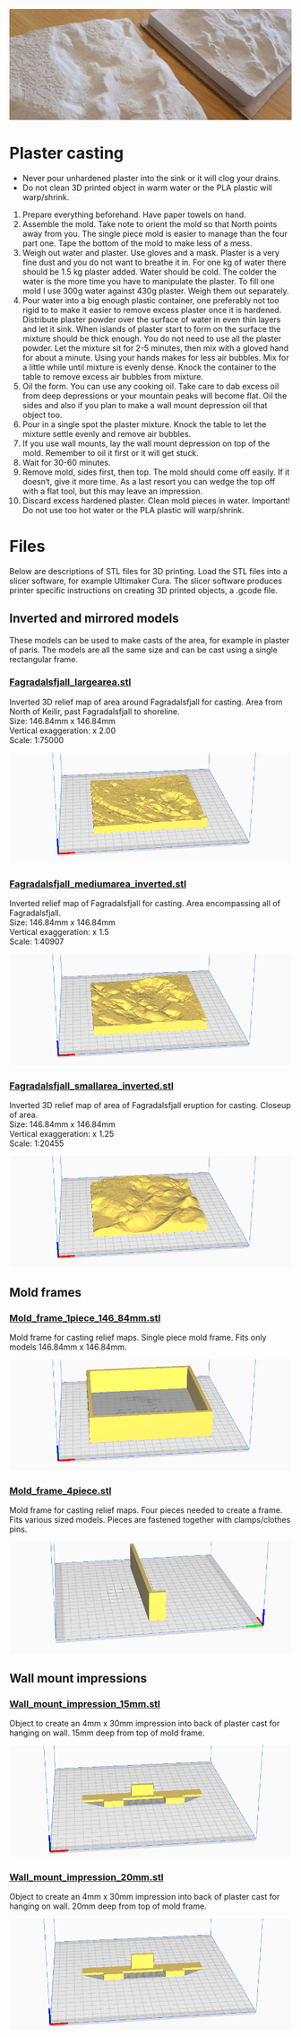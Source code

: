 

![](../images/plaster_of_paris_small_medium_b.jpg)

# Plaster casting

- Never pour unhardened plaster into the sink or it will clog your drains.
- Do not clean 3D printed object in warm water or the PLA plastic will warp/shrink.


1. Prepare everything beforehand. Have paper towels on hand.
2. Assemble the mold. Take note to orient the mold so that North points away from you. The single piece mold is easier to manage than the four part one. Tape the bottom of the mold to make less of a mess.
3. Weigh out water and plaster. Use gloves and a mask. Plaster is a very fine dust and you do not want to breathe it in. For one kg of water there should be 1.5 kg plaster added. Water should be cold. The colder the water is the more time you have to manipulate the plaster. To fill one mold I use 300g water against 430g plaster. Weigh them out separately.
4. Pour water into a big enough plastic container, one preferably not too rigid to to make it easier to remove excess plaster once it is hardened. Distribute plaster powder over the surface of water in even thin layers and let it sink. When islands of plaster start to form on the surface the mixture should be thick enough. You do not need to use all the plaster powder. Let the mixture sit for 2-5 minutes, then mix with a gloved hand for about a minute. Using your hands makes for less air bubbles. Mix for a little while until mixture is evenly dense. Knock the container to the table to remove excess air bubbles from mixture.
5. Oil the form. You can use any cooking oil. Take care to dab excess oil from deep depressions or your mountain peaks will become flat. Oil the sides and also if you plan to make a wall mount depression oil that object too.
6. Pour in a single spot the plaster mixture. Knock the table to let the mixture settle evenly and remove air bubbles.
7. If you use wall mounts, lay the wall mount depression on top of the mold. Remember to oil it first or it will get stuck.
8. Wait for 30-60 minutes.
9. Remove mold, sides first, then top. The mold should come off easily. If it doesn‘t, give it more time. As a last resort you can wedge the top off with a flat tool, but this may leave an impression.
10. Discard excess hardened plaster. Clean mold pieces in water. Important! Do not use too hot water or the PLA plastic will warp/shrink.


# Files
Below are descriptions of STL files for 3D printing. Load the STL files into a slicer software, for example Ultimaker Cura. The slicer software produces printer specific instructions on creating 3D printed objects, a .gcode file.

## Inverted and mirrored models

These models can be used to make casts of the area, for example in plaster of paris. The models are all the same size and can be cast using a single rectangular frame.  

### [Fagradalsfjall_largearea.stl](Fagradalsfjall_largearea_inverted.stl)
Inverted 3D relief map of area around Fagradalsfjall for casting. Area from North of Keilir, past Fagradalsfjall to shoreline.  
Size: 146.84mm x 146.84mm    
Vertical exaggeration: x 2.00    
Scale: 1:75000

[![](../images/Fagradalsfjall_largearea_inverted_stl.png)](Fagradalsfjall_largearea_inverted.stl)

### [Fagradalsfjall_mediumarea_inverted.stl](Fagradalsfjall_mediumarea_inverted.stl)
Inverted relief map of Fagradalsfjall for casting. Area encompassing all of Fagradalsfjall.  
Size: 146.84mm x 146.84mm   
Vertical exaggeration: x 1.5  
Scale: 1:40907  

[![](../images/Fagradalsfjall_mediumarea_inverted_stl.png)](Fagradalsfjall_mediumarea_inverted.stl)

### [Fagradalsfjall_smallarea_inverted.stl](Fagradalsfjall_smallarea_inverted.stl)
Inverted 3D relief map of area of Fagradalsfjall eruption for casting. Closeup of area.   
Size: 146.84mm x 146.84mm   
Vertical exaggeration: x 1.25   
Scale: 1:20455

[![](../images/Fagradalsfjall_smallarea_inverted_stl.png)](Fagradalsfjall_smallarea_inverted.stl)

## Mold frames

### [Mold_frame_1piece_146_84mm.stl](Mold_frame_1piece_146_84mm.stl)
Mold frame for casting relief maps. Single piece mold frame. Fits only models 146.84mm x 146.84mm.

[![](../images/Mold_frame_1piece_146_84mm_stl.png)](Mold_frame_1piece_146_84mm.stl)


### [Mold_frame_4piece.stl](Mold_frame_4piece.stl)
Mold frame for casting relief maps. Four pieces needed to create a frame.  Fits various sized models. Pieces are fastened together with clamps/clothes pins.

[![](../images/Mold_frame_4piece_stl.png)](Mold_frame_4piece.stl)


## Wall mount impressions

### [Wall_mount_impression_15mm.stl](Wall_mount_impression_15mm.stl)
Object to create an 4mm x 30mm impression into back of plaster cast for hanging on wall. 15mm deep from top of mold frame. 

[![](../images/Wall_mount_impression_15mm_stl.png)](Wall_mount_impression_15mm.stl)


### [Wall_mount_impression_20mm.stl](Wall_mount_impression_20mm.stl)
Object to create an 4mm x 30mm impression into back of plaster cast for hanging on wall. 20mm deep from top of mold frame. 

[![](../images/Wall_mount_impression_20mm_stl.png)](Wall_mount_impression_20mm.stl)
